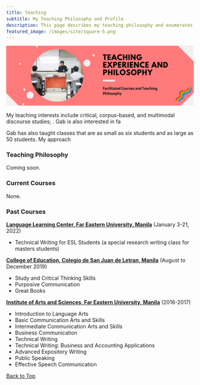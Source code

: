 ```yaml
---
title: Teaching
subtitle: My Teaching Philosophy and Profile
description: This page describes my teaching philosophy and enumerates modules I currently and previously facilitated.
featured_image: /images/site/square-5.png
---
```


![](/images/site/pagebanner/teaching.png)

My teaching interests include critical, corpus-based, and multimodal discourse studies; . Gab is also interested in fa

Gab has also taught classes that are as small as six students and as large as 50 students. My approach 

### Teaching Philosophy
Coming soon.

### Current Courses
None. 

### Past Courses
[**Language Learning Center, Far Eastern University, Manila**](https://www.feu.edu.ph) (January 3-21, 2022)
* Technical Writing for ESL Students (a special research writing class for masters students)

[**College of Education, Colegio de San Juan de Letran, Manila**](https://www.letran.edu.ph) (August to December 2019)
* Study and Critical Thinking Skills
* Purposive Communication
* Great Books

[**Institute of Arts and Sciences, Far Eastern University, Manila**](https://www.feu.edu.ph) (2016-2017)
* Introduction to Language Arts
* Basic Communication Arts and Skills
* Intermediate Communication Arts and Skills
* Business Communication
* Technical Writing
* Technical Writing: Business and Accounting Applications
* Advanced Expository Writing
* Public Speaking
* Effective Speech Communication

<a href="#" class="button button--large">Back to Top</a>